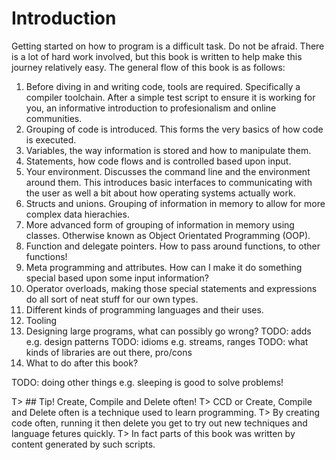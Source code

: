 # Introduction
Getting started on how to program is a difficult task. Do not be afraid. There is a lot of hard work involved, but this book is written to help make this journey relatively easy. The general flow of this book is as follows:

1. Before diving in and writing code, tools are required. Specifically a compiler toolchain. After a simple test script to ensure it is working for you, an informative introduction to profesionalism and online communities.
2. Grouping of code is introduced. This forms the very basics of how code is executed.
3. Variables, the way information is stored and how to manipulate them.
4. Statements, how code flows and is controlled based upon input.
5. Your environment. Discusses the command line and the environment around them. This introduces basic interfaces to communicating with the user as well a bit about how operating systems actually work.
7. Structs and unions. Grouping of information in memory to allow for more complex data hierachies.
8. More advanced form of grouping of information in memory using classes. Otherwise known as Object Orientated Programming (OOP).
9. Function and delegate pointers. How to pass around functions, to other functions!
10. Meta programming and attributes. How can I make it do something special based upon some input information?
11. Operator overloads, making those special statements and expressions do all sort of neat stuff for our own types.
12. Different kinds of programming languages and their uses.
13. Tooling
14. Designing large programs, what can possibly go wrong?
TODO: adds e.g. design patterns
TODO: idioms e.g. streams, ranges
TODO: what kinds of libraries are out there, pro/cons
15. What to do after this book?

TODO: doing other things e.g. sleeping is good to solve problems!

T> ## Tip! Create, Compile and Delete often!
T> CCD or Create, Compile and Delete often is a technique used to learn programming.
T> By creating code often, running it then delete you get to try out new techniques and language fetures quickly.
T> In fact parts of this book was written by content generated by such scripts.